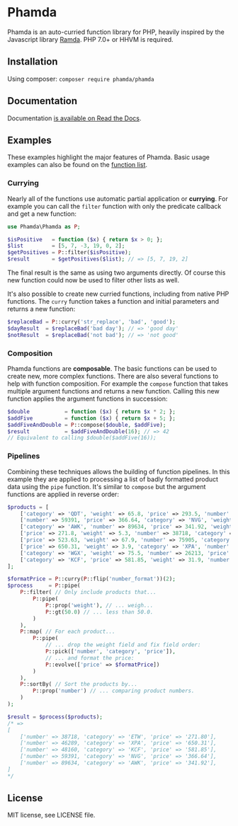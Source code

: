# Phamda

Phamda is an auto-curried function library for PHP, heavily inspired by the Javascript library
[Ramda](http://ramdajs.com/). PHP 7.0+ or HHVM is required.


## Installation

Using composer: `composer require phamda/phamda`


## Documentation

Documentation [is available on Read the Docs](https://phamda.readthedocs.io).


## Examples

These examples highlight the major features of Phamda. Basic usage examples can also be found on the
[function list](https://phamda.readthedocs.io/en/latest/functions.html).


### Currying

Nearly all of the functions use automatic partial application or **currying**. For example you can call the
`filter` function with only the predicate callback and get a new function:

```php
use Phamda\Phamda as P;

$isPositive   = function ($x) { return $x > 0; };
$list         = [5, 7, -3, 19, 0, 2];
$getPositives = P::filter($isPositive);
$result       = $getPositives($list); // => [5, 7, 19, 2]
```

The final result is the same as using two arguments directly. Of course this new function could now be used to filter
other lists as well.

It's also possible to create new curried functions, including from native PHP functions. The `curry` function
takes a function and initial parameters and returns a new function:

```php
$replaceBad = P::curry('str_replace', 'bad', 'good');
$dayResult  = $replaceBad('bad day'); // => 'good day'
$notResult  = $replaceBad('not bad'); // => 'not good'
```


### Composition

Phamda functions are **composable**. The basic functions can be used to create new, more complex functions. There are
also several functions to help with function composition. For example the `compose` function that takes multiple
argument functions and returns a new function. Calling this new function applies the argument functions in succession:

```php
$double           = function ($x) { return $x * 2; };
$addFive          = function ($x) { return $x + 5; };
$addFiveAndDouble = P::compose($double, $addFive);
$result           = $addFiveAndDouble(16); // => 42
// Equivalent to calling $double($addFive(16));
```


### Pipelines

Combining these techniques allows the building of function pipelines. In this example they are applied to processing a
list of badly formatted product data using the `pipe` function. It's similar to `compose` but the argument
functions are applied in reverse order:

```php
$products = [
    ['category' => 'QDT', 'weight' => 65.8, 'price' => 293.5, 'number' => 15708],
    ['number' => 59391, 'price' => 366.64, 'category' => 'NVG', 'weight' => 15.5],
    ['category' => 'AWK', 'number' => 89634, 'price' => 341.92, 'weight' => 35],
    ['price' => 271.8, 'weight' => 5.3, 'number' => 38718, 'category' => 'ETW'],
    ['price' => 523.63, 'weight' => 67.9, 'number' => 75905, 'category' => 'YVM'],
    ['price' => 650.31, 'weight' => 3.9, 'category' => 'XPA', 'number' => 46289],
    ['category' => 'WGX', 'weight' => 75.5, 'number' => 26213, 'price' => 471.44],
    ['category' => 'KCF', 'price' => 581.85, 'weight' => 31.9, 'number' => 48160],
];

$formatPrice = P::curry(P::flip('number_format'))(2);
$process     = P::pipe(
    P::filter( // Only include products that...
        P::pipe(
            P::prop('weight'), // ... weigh...
            P::gt(50.0) // ... less than 50.0.
        )
    ),
    P::map( // For each product...
        P::pipe(
            // ... drop the weight field and fix field order:
            P::pick(['number', 'category', 'price']),
            // ... and format the price:
            P::evolve(['price' => $formatPrice])
        )
    ),
    P::sortBy( // Sort the products by...
        P::prop('number') // ... comparing product numbers.
    )
);

$result = $process($products);
/* =>
[
    ['number' => 38718, 'category' => 'ETW', 'price' => '271.80'],
    ['number' => 46289, 'category' => 'XPA', 'price' => '650.31'],
    ['number' => 48160, 'category' => 'KCF', 'price' => '581.85'],
    ['number' => 59391, 'category' => 'NVG', 'price' => '366.64'],
    ['number' => 89634, 'category' => 'AWK', 'price' => '341.92'],
]
*/
```


## License

MIT license, see LICENSE file.
